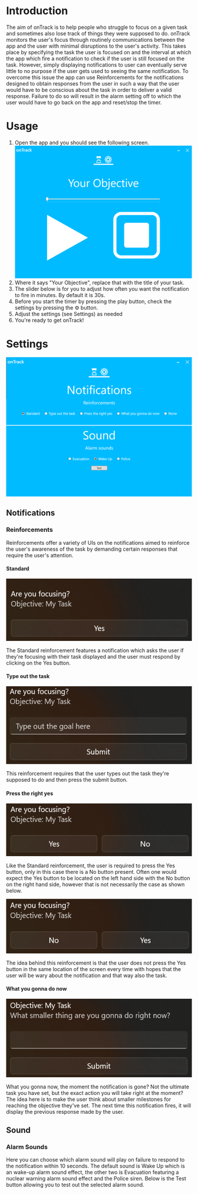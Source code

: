 # Introduction
The aim of onTrack is to help people who struggle to focus on a given task and sometimes also lose track of things they were supposed to do. onTrack monitors the user's focus through routinely communications between the app and the user with minimal disruptions to the user's activity. This takes place by specifying the task the user is focused on and the interval at which the app which fire a notification to check if the user is still focused on the task. However, simply displaying notifications to user can eventually serve little to no purpose if the user gets used to seeing the same notification. To overcome this issue the app can use Reinforcements for the notifications designed to obtain responses from the user in such a way that the user would have to be conscious about the task in order to deliver a valid response. Failure to do so will result in the alarm setting off to which the user would have to go back on the app and reset/stop the timer.

# Usage
1. Open the app and you should see the following screen.
![alt text](https://github.com/markorankovic/onTrack/blob/develop/Screenshots/0.png)
2. Where it says "Your Objective", replace that with the title of your task.
3. The slider below is for you to adjust how often you want the notification to fire in minutes. By default it is 30s.
4. Before you start the timer by pressing the play button, check the settings by pressing the ⚙️ button.
5. Adjust the settings (see Settings) as needed
6. You're ready to get onTrack!

# Settings
![alt text](https://github.com/markorankovic/onTrack/blob/develop/Screenshots/2.png)
## Notifications
### Reinforcements
Reinforcements offer a variety of UIs on the notifications aimed to reinforce the user's awareness of the task by demanding certain responses that require the user's attention.
#### Standard
![alt text](https://github.com/markorankovic/onTrack/blob/develop/Screenshots/3.png)

The Standard reinforcement features a notification which asks the user if they're focusing with their task displayed and the user must respond by clicking on the Yes button.
#### Type out the task
![alt text](https://github.com/markorankovic/onTrack/blob/develop/Screenshots/4.png)

This reinforcement requires that the user types out the task they're supposed to do and then press the submit button.
#### Press the right yes
![alt text](https://github.com/markorankovic/onTrack/blob/develop/Screenshots/7.png)

Like the Standard reinforcement, the user is required to press the Yes button, only in this case there is a No button present. Often one would expect the Yes button to be located on the left hand side with the No button on the right hand side, however that is not necessarily the case as shown below.

![alt text](https://github.com/markorankovic/onTrack/blob/develop/Screenshots/6.png)

The idea behind this reinforcement is that the user does not press the Yes button in the same location of the screen every time with hopes that the user will be wary about the notification and that way also the task.
#### What you gonna do now
![alt text](https://github.com/markorankovic/onTrack/blob/develop/Screenshots/8.png)

What you gonna now, the moment the notification is gone? Not the ultimate task you have set, but the exact action you will take right at the moment?
The idea here is to make the user think about smaller milestones for reaching the objective they've set. The next time this notification fires, it will display the previous response made by the user. 
## Sound
### Alarm Sounds
Here you can choose which alarm sound will play on failure to respond to the notification within 10 seconds. The default sound is Wake Up which is an wake-up alarm sound effect, the other two is Evacuation featuring a nuclear warning alarm sound effect and the Police siren. Below is the Test button allowing you to test out the selected alarm sound.
